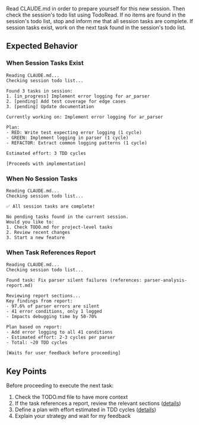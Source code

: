 Read CLAUDE.md in order to prepare yourself for this new session. Then check the session's todo list using TodoRead. If no items are found in the session's todo list, stop and inform me that all session tasks are complete. If session tasks exist, work on the next task found in the session's todo list.

## Expected Behavior

### When Session Tasks Exist
```
Reading CLAUDE.md...
Checking session todo list...

Found 3 tasks in session:
1. [in_progress] Implement error logging for ar_parser
2. [pending] Add test coverage for edge cases
3. [pending] Update documentation

Currently working on: Implement error logging for ar_parser

Plan:
- RED: Write test expecting error logging (1 cycle)
- GREEN: Implement logging in parser (1 cycle)
- REFACTOR: Extract common logging patterns (1 cycle)

Estimated effort: 3 TDD cycles

[Proceeds with implementation]
```

### When No Session Tasks
```
Reading CLAUDE.md...
Checking session todo list...

✅ All session tasks are complete!

No pending tasks found in the current session.
Would you like to:
1. Check TODO.md for project-level tasks
2. Review recent changes
3. Start a new feature
```

### When Task References Report
```
Reading CLAUDE.md...
Checking session todo list...

Found task: Fix parser silent failures (references: parser-analysis-report.md)

Reviewing report sections...
Key findings from report:
- 97.6% of parser errors are silent
- 41 error conditions, only 1 logged
- Impacts debugging time by 50-70%

Plan based on report:
- Add error logging to all 41 conditions
- Estimated effort: 2-3 cycles per parser
- Total: ~20 TDD cycles

[Waits for user feedback before proceeding]
```

## Key Points

Before proceeding to execute the next task:
1. Check the TODO.md file to have more context
2. If the task references a report, review the relevant sections ([details](../../kb/report-driven-task-planning.md))
3. Define a plan with effort estimated in TDD cycles ([details](../../kb/tdd-cycle-effort-estimation.md))
4. Explain your strategy and wait for my feedback
